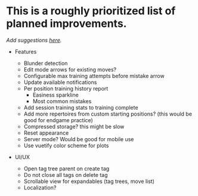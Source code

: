 # This is a roughly prioritized list of planned improvements.

_Add suggestions [here](https://github.com/theProgramLuke/chess_opening_drills/issues)._

- Features

  - Blunder detection
  - Edit mode arrows for existing moves?
  - Configurable max training attempts before mistake arrow
  - Update available notifications
  - Per position training history report
    - Easiness sparkline
    - Most common mistakes
  - Add session training stats to training complete
  - Add more repertoires from custom starting positions? (this would be good for endgame practice)
  - Compressed storage? this might be slow
  - Reset appearance
  - Server mode? Would be good for mobile use
  - Use vuetify color scheme for plots

- UI/UX
  - Open tag tree parent on create tag
  - Do not close all tags on delete tag
  - Scrollable view for expandables (tag trees, move list)
  - Localization?
